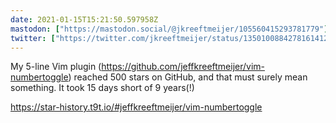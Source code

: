 ```yaml
---
date: 2021-01-15T15:21:50.597958Z
mastodon: ["https://mastodon.social/@jkreeftmeijer/105560415293781779"]
twitter: ["https://twitter.com/jkreeftmeijer/status/1350100884278161412"]
---
```

My 5-line Vim plugin (https://github.com/jeffkreeftmeijer/vim-numbertoggle) reached 500 stars on GitHub, and that must surely mean something. It took 15 days short of 9 years(!)

https://star-history.t9t.io/#jeffkreeftmeijer/vim-numbertoggle
